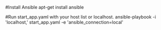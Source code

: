 #Install Ansible
apt-get install ansible

#Run start_app.yaml with your host list or localhost. 
ansible-playbook -i 'localhost,' start_app.yaml -e 'ansible_connection=local'

